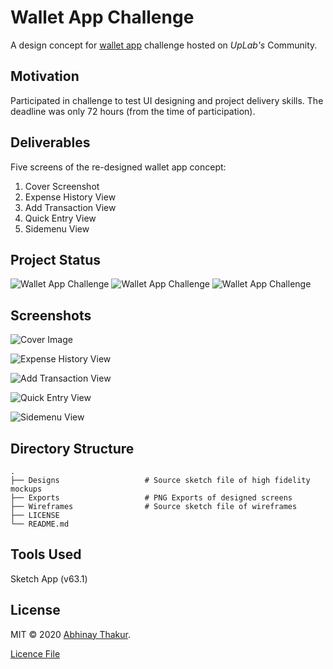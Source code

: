 # Wallet App Challenge

A design concept for [wallet app](https://www.uplabs.com/challenges/wallet-app-challenge) challenge hosted on *UpLab's* Community.

## Motivation
 Participated in challenge to test UI designing and project delivery skills. The deadline was only 72 hours (from the time of participation). 

## Deliverables
Five screens of the re-designed wallet app concept:
1. Cover Screenshot
2. Expense History View
3. Add Transaction View   
4. Quick Entry View
5. Sidemenu View

## Project Status
![Wallet App Challenge](https://img.shields.io/static/v1?label=Progress&message=Finished&color=<COLOR>)
![Wallet App Challenge](https://img.shields.io/static/v1?label=Submitted%20On&message=March%201%202020&color=<COLOR>)
![Wallet App Challenge](https://img.shields.io/static/v1?label=Upvotes&message=20&color=blue)

## Screenshots
![Cover Image](https://assets.materialup.com/uploads/8a88fd8a-354e-4bf9-bc1f-f692fc7a41e1/attachment.png)

![Expense History View](https://assets.materialup.com/uploads/15966444-4f05-4774-ba2e-58b4cc8086b1/attachment.png)

![Add Transaction View](https://assets.materialup.com/uploads/6cdeeae6-7fba-49f5-8178-f2a009b64a4b/attachment.png)

![Quick Entry View](https://assets.materialup.com/uploads/70f73998-8ed1-4080-917d-663b81c6d5ea/attachment.png)

![Sidemenu View](https://assets.materialup.com/uploads/35491070-7339-4d6b-86e0-e55095f614ff/attachment.png)

## Directory Structure
```
.
├── Designs                   # Source sketch file of high fidelity mockups
├── Exports                   # PNG Exports of designed screens
├── Wireframes                # Source sketch file of wireframes
├── LICENSE
└── README.md
```

## Tools Used
Sketch App (v63.1)

## License
MIT &copy; 2020 [Abhinay Thakur](thisisabhinay.com). 

[Licence File](https://github.com/thisisabhinay/Wallet-App-Challenge/blob/master/LICENSE)



